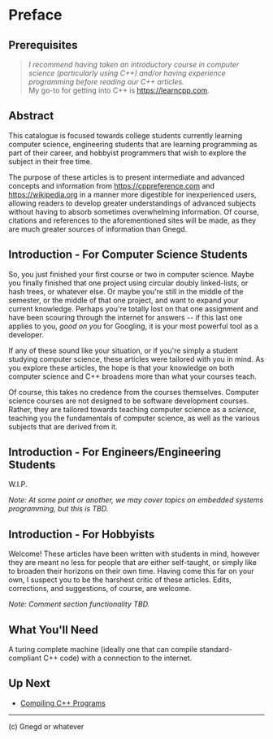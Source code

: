 # Preface

## Prerequisites
> *I recommend having taken an introductory course in computer science (particularly using C++) and/or having experience programming before reading our C++ articles.* <br>
> My go-to for getting into C++ is https://learncpp.com.

## Abstract
This catalogue is focused towards college students currently learning computer science, engineering students that are learning programming as part of their career, and hobbyist programmers that wish to explore the subject in their free time.

The purpose of these articles is to present intermediate and advanced concepts and information from https://cppreference.com and https://wikipedia.org in a manner more digestible for inexperienced users, allowing readers to develop greater understandings of advanced subjects without having to absorb sometimes overwhelming information. Of course, citations and references to the aforementioned sites will be made, as they are much greater sources of information than Gnegd.

## Introduction - For Computer Science Students
So, you just finished your first course or two in computer science. Maybe you finally finished that one project using circular doubly linked-lists, or hash trees, or whatever else. Or maybe you're still in the middle of the semester, or the middle of that one project, and want to expand your current knowledge. Perhaps you're totally lost on that one assignment and have been scouring through the internet for answers -- if this last one applies to you, *good on you* for Googling, it is your most powerful tool as a developer.

If any of these sound like your situation, or if you're simply a student studying computer science, these articles were tailored with you in mind. As you explore these articles, the hope is that your knowledge on both computer science and C++ broadens more than what your courses teach.

Of course, this takes no credence from the courses themselves. Computer science courses are not designed to be software development courses. Rather, they are tailored towards teaching computer science as a *science*, teaching you the fundamentals of computer science, as well as the various subjects that are derived from it.

## Introduction - For Engineers/Engineering Students
W.I.P.

*Note: At some point or another, we may cover topics on embedded systems programming, but this is TBD.*

## Introduction - For Hobbyists
Welcome! These articles have been written with students in mind, however they are meant no less for people that are either self-taught, or simply like to broaden their horizons on their own time. Having come this far on your own, I suspect you to be the harshest critic of these articles. Edits, corrections, and suggestions, of course, are welcome.

*Note: Comment section functionality TBD.*

## What You'll Need
A turing complete machine (ideally one that can compile standard-compliant C++ code) with a connection to the internet.

## Up Next
* [Compiling C++ Programs](https://gnegd.net/articles/cpp/compiling-code)

***
(c) Gnegd or whatever